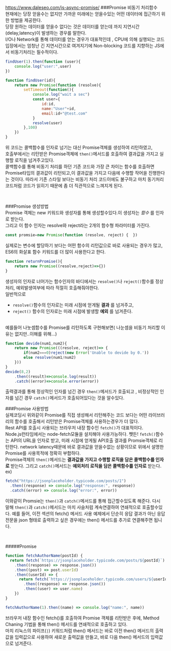 https://www.daleseo.com/js-async-promise/
###Promise 비동기 처리함수<br/>
현재에는 당장 얻을수는 없지만 가까운 미래에는 얻을수있는 어떤 데이터에 접근하기 위한 방법을 제공한다.<br/>
당장 원하는 데이터를 얻을수 없다는 것은 데이터를 얻는데 까지 지연시간(delay,latency)이 발생하는 경우를 말한다.<br/> I/O나 Network를 통해 데이터를 얻는 경우가 대표적인데 , CPU에 의해 실행되는 코드 입장에서는 엄청난 긴 지연시간으로 여겨지기에 Non-blocking 코드를 지향하는 JS에서 비동기처리는 필수적이다.
<br/>
```javascript
findUser(1).then(function (user){
    console.log("user:",user)
})

function findUser(id){
    return new Promise(function (resolve){
        setTimeout(function(){
            console.log("wait a sec")
            const user={
                id:id,
                name:"User"+id,
                email:id+"@test.com"
            }
            resolve(user)
        },100)
    })
}
```
위 코드는 콜백함수를 인자로 넘기는 대신 Promise객체를 생성하여 리턴하였고,<br/> 호출부에서는 리턴받은 Promise객체에 `then()`메서드를 호출하여 결과값을 가지고 실행할 로직을 넘겨주고있다. <br/>
콜백함수를 통해 비동기 처리를 하던 기존 코드와 가장 큰 차이는 함수를 호출하면 Promise타입의 결과값이 리턴되고,이 결과값을 가지고 다음에 수행할 작어을 진행한다는 것이다. 따라서 기존 스타일 보다는 비동기 처리 코드이에도 불구하고 마치 동기처리 코드처럼 코드가 읽히기 때문에 좀 더 직관적으로 느껴지게 된다.

<br/>

###Promise 생성방법<br/>
Promise 객체는 new 키워드와 생성자를 통해 생성할수있다.이 생성자는 _함수_ 를 인자로 받는다.<br/> 그리고 이 함수 인자는 resolve와 reject라는 2개의 함수형 파라미터를 가진다. 
```javascript
const promsie=new Promise(function (resolve, reject) {  })
```
실제로는 변수에 할당하기 보다는 어떤 함수의 리턴값으로 바로 사용되는 경우가 많고, ES6의 화살표 함수 키워드를 더 많이 사용한다고 한다.
<br/>
```javascript
function returnPromise(){
    return new Promise((resolve,reject)=>{})
}
```
생성자의 인자로 너어가는 함수인자의 바디에서는 `resolve()`나 `reject()`함수를 정상처리, 예외발생여부에 따라 적절히 호출해줘야한다. <br/>
일반적으로 
* `resolve()`함수의 인자로는 미래 시점에 얻게될 __결과__ 를 넘겨주고, <br/>
* `reject()` 함수의 인자로는 미래 시점에 발생할 __예외__ 를 넘겨준다.

<br/>
예를들어 나눗셈함수를 Promise를 리턴하도록 구현해보면( 나눈셈을 비동기 처리할 이유는 없지만..이해를 위해...)<br/>

```javascript
function devide(num1,num2){
    return new Promise(((resolve, reject)=> {
        if(num2===0)reject(new Error('Unable to devide by 0.'))
        else resolve(num1/num2)
    }))
}
devide(8,2)
    .then((result)=>console.log(result))
    .catch((error)=>console.error(error))
```
출력결과를 통해 정상적인 인자를 넘긴 경우 `then()`메서드가 호출되고 , 비정상적인 인자를 넘긴 경우 `catch()`메서드가 호출되어있다는 것을 알수있다.
<br/>

###Promise 사용방법<br/>
실제코딩시 위와같이 Promise를 직접 생성해서 리턴해주는 코드 보다는 어떤 라이브러리의 함수를 호출해서 리턴받은 Promise객체를 사용하는경우가 더 많다.
<br/>Rest API를 호출시 사용되는 브라우저 내장 함수인 `fetch()`가 대표적이다.<br/>
Node.js런타임에서는 node-fetch모듈을 설치해야 사용가능하다. 쨋든! `fetch()`함수는 API의 URL을 인자로 받고, 미래 시점에 얻게될 API호출 결과를 Promsie객체로 리턴한다. network latency때문에 바로 결과값을 얻을수없는 상황이므로 위에서 설명한 Promise를 사용목적에 정확히 부합하다.
<br/>
Promise객체의 `then()`메서드는 __결과값을 가지고 수행할 로직을 담은 콜백함수를 인자로__ 받는다. 그리고 `catch()`메서드는 __예외처리 로직을 담은 콜백함수를 인자로__ 받는다.
<br/>ex)
```javascript
fetch("https://jsonplaceholder.typicode.com/posts/1")
  .then((response) => console.log("response:", response))
  .catch((error) => console.log("error:", error))
```
이와같이 Promsie는 `then()`과 `catch()`메서드를 통해 접근할수있도록 해준다. 다시 말해 `then()`과 `catch()`메서드는 마치 사슬처럼 계속연결하여 연쇄적으로 호출할수있다.
예를 들어, 이전 섹션의 fetch() 메서드 사용 예제에서 단순히 응답 결과가 아닌 응답 전문을 json 형태로 출력하고 싶은 경우에는 then() 메서드를 추가로 연결해주면 됩니다.

<br/>

#####Promise <br/>
```javascript
function fetchAuthorName(postId) {
  return fetch(`https://jsonplaceholder.typicode.com/posts/${postId}`)
    .then((response) => response.json())
    .then((post) => post.userId)
    .then((userId) => {
      return fetch(`https://jsonplaceholder.typicode.com/users/${userId}`)
        .then((response) => response.json())
        .then((user) => user.name)
    })
}

fetchAuthorName(1).then((name) => console.log("name:", name))
```
브라우저 내장 함수인 fetch()를 호출하여 Promise 객체를 리턴받은 후에, Method Chaning 기법을 통해 then() 메서드를 연쇄적으로 호출하고 있다.<br/>
마치 리눅스의 파이프(`|`) 키워드처럼 then() 메서드는 바로 이전 then() 메서드의 출력값을 입력값으로 사용하여 새로운 출력값을 만들고, 바로 다음 then() 메서드의 입력값으로 넘겨준다.<br/>


